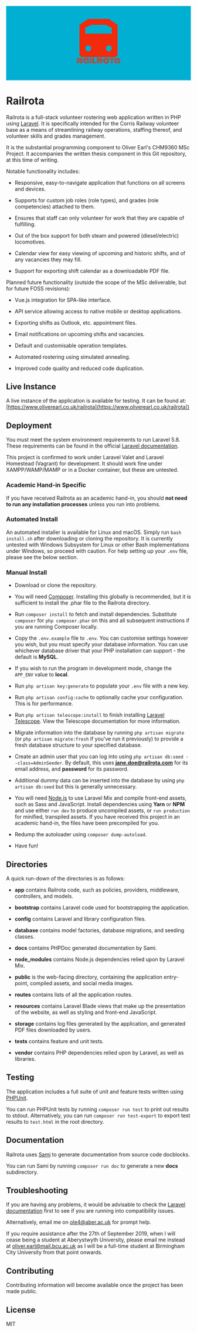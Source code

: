 <img src="resources/images/Railrota-Background.jpg" alt="Railrota Logo" style="align: center; display: block;"/>

# Railrota

Railrota is a full-stack volunteer rostering web application written in PHP using [Laravel](https://www.laravel.com). It is specifically intended for the Corris Railway volunteer base as a means of streamlining railway operations, staffing thereof, and volunteer skills and grades management.

It is the substantial programming component to Oliver Earl's CHM9360 MSc Project. It accompanies the written thesis component in this Git repository, at this time of writing.

Notable functionality includes:

+ Responsive, easy-to-navigate application that functions on all screens and devices.

+ Supports for custom job roles (role types), and grades (role competencies) attached to them.

+ Ensures that staff can only volunteer for work that they are capable of fulfilling.

+ Out of the box support for both steam and powered (diesel/electric) locomotives.

+ Calendar view for easy viewing of upcoming and historic shifts, and of any vacancies they may fill.

+ Support for exporting shift calendar as a downloadable PDF file.

Planned future functionality (outside the scope of the MSc deliverable, but for future FOSS revisions):

+ Vue.js integration for SPA-like interface.

+ API service allowing access to native mobile or desktop applications.

+ Exporting shifts as Outlook, etc. appointment files.

+ Email notifications on upcoming shifts and vacancies.

+ Default and customisable operation templates.

+ Automated rostering using simulated annealing.

+ Improved code quality and reduced code duplication.

## Live Instance

A live instance of the application is available for testing. It can be found at:
[https://www.oliverearl.co.uk/railrota](https://www.oliverearl.co.uk/railrota])

## Deployment

You must meet the system environment requirements to run Laravel 5.8. These requirements can be found in the official [Laravel documentation](https://laravel.com/docs/5.8#installing-laravel).

This project is confirmed to work under Laravel Valet and Laravel Homestead (Vagrant) for development. It should work fine under XAMPP/WAMP/MAMP or in a Docker container, but these are untested.

### Academic Hand-in Specific

If you have received Railrota as an academic hand-in, you should **not need to run any installation processes** unless you run into problems.

### Automated Install

An automated installer is available for Linux and macOS. Simply run `bash install.sh` after downloading or cloning the repository. It is currently untested with Windows Subsystem for Linux or other Bash implementations under Windows, so proceed with caution. For help setting up your `.env` file, please see the below section.

### Manual Install

+ Download or clone the repository.

+ You will need [Composer](https://getcomposer.org). Installing this globally is recommended, but it is sufficient to install the .phar file to the Railrota directory.

+ Run `composer install` to fetch and install dependencies. Substitute `composer` for `php composer.phar` on this and all subsequent instructions if you are running Composer locally.

+ Copy the `.env.example` file to `.env`. You can customise settings however you wish, but you must specify your database information. You can use whichever database driver that your PHP installation can support - the default is **MySQL**.

+ If you wish to run the program in development mode, change the `APP_ENV` value to **local**.

+ Run `php artisan key:generate` to populate your `.env` file with a new key.

+ Run `php artisan config:cache` to optionally cache your configuration. This is for performance.

+ Run `php artisan telescope:install` to finish installing [Laravel Telescope](https://laravel.com/telescope). View the Telescope documentation for more information.

+ Migrate information into the database by running `php artisan migrate` (or `php artisan migrate:fresh` if you've run it previously) to provide a fresh database structure to your specified database.

+ Create an admin user that you can log into using `php artisan db:seed --class=AdminSeeder`. By default, this uses **jane.doe@railrota.com** for its email address, and **password** for its password.

+ Additional dummy data can be inserted into the database by using `php artisan db:seed` but this is generally unnecessary.

+ You will need [Node.js](https://node.js) to use Laravel Mix and compile front-end assets, such as Sass and JavaScript. Install dependencies using **Yarn** or **NPM** and use either `run dev` to produce uncompiled assets, or `run production` for minified, transpiled assets. If you have received this project in an academic hand-in, the files have been precompiled for you.

+ Redump the autoloader using `composer dump-autoload`.

+ Have fun!

## Directories

A quick run-down of the directories is as follows:

+ **app** contains Railrota code, such as policies, providers, middleware, controllers, and models.

+ **bootstrap** contains Laravel code used for bootstrapping the application.

+ **config** contains Laravel and library configuration files.

+ **database** contains model factories, database migrations, and seeding classes.  

+ **docs** contains PHPDoc generated documentation by Sami.

+ **node_modules** contains Node.js dependencies relied upon by Laravel Mix.

+ **public** is the web-facing directory, containing the application entry-point, compiled assets, and social media images.

+ **routes** contains lists of all the application routes.

+ **resources** contains Laravel Blade views that make up the presentation of the website, as well as styling and front-end JavaScript.

+ **storage** contains log files generated by the application, and generated PDF files downloaded by users.

+ **tests** contains feature and unit tests.

+ **vendor** contains PHP dependencies relied upon by Laravel, as well as libraries.

## Testing

The application includes a full suite of unit and feature tests written using [PHPUnit](https://phpunit.de).

You can run PHPUnit tests by running `composer run test` to print out results to stdout. Alternatively, you can run `composer run test-export` to export test results to `test.html` in the root directory.

## Documentation

Railrota uses [Sami](https://github.com/FriendsOfPHP/Sami) to generate documentation from source code docblocks.

You can run Sami by running `composer run doc` to generate a new **docs** subdirectory.

## Troubleshooting

If you are having any problems, it would be advisable to check the [Laravel documentation](https://laravel.com/docs/5.8) first to see if you are running into compatibility issues.

Alternatively, email me on [ole4@aber.ac.uk](mailto:ole4@aber.ac.uk) for prompt help.

If you require assistance after the 27th of September 2019, when I will cease being a student at Aberystwyth University, please email me instead at [oliver.earl@mail.bcu.ac.uk](mailto:oliver.earl@mail.bcu.ac.uk) as I will be a full-time student at Birmingham City University from that point onwards.

## Contributing

Contributing information will become available once the project has been made public.

## License

MIT

